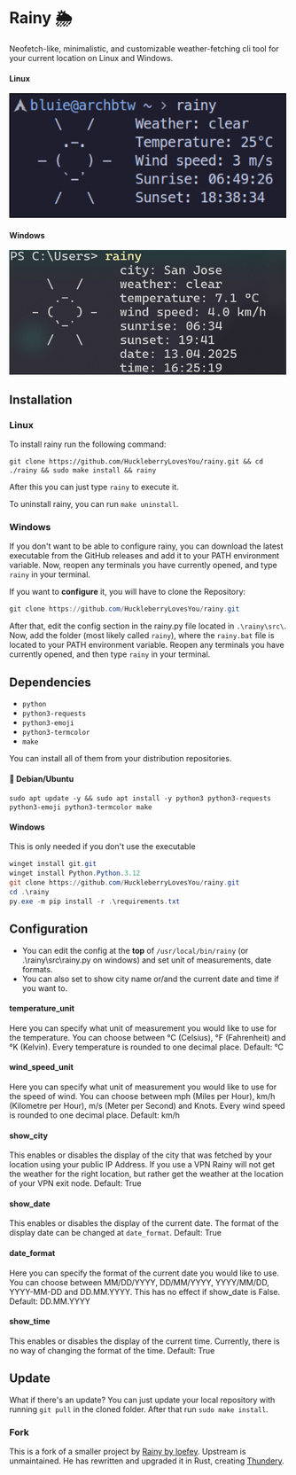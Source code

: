 # Rainy 🌦️

Neofetch-like, minimalistic, and customizable weather-fetching cli tool for your current location on Linux and Windows.

#### Linux

<img src="assets/preview_linux.png">

#### Windows

<img src="assets/preview_windows.png">

## Installation

### Linux

To install rainy run the following command:

```commandline
git clone https://github.com/HuckleberryLovesYou/rainy.git && cd ./rainy && sudo make install && rainy
```

After this you can just type `rainy` to execute it.

To uninstall rainy, you can run `make uninstall`.

### Windows

If you don't want to be able to configure rainy, you can download the latest executable from the GitHub releases and add it to your PATH environment variable.
Now, reopen any terminals you have currently opened, and type `rainy` in your terminal.

If you want to **configure** it, you will have to clone the Repository:

```powershell
git clone https://github.com/HuckleberryLovesYou/rainy.git
```

After that, edit the config section in the rainy.py file located in `.\rainy\src\`.
Now, add the folder (most likely called `rainy`), where the `rainy.bat` file is located to your PATH environment variable.
Reopen any terminals you have currently opened, and then type `rainy` in your terminal.

## Dependencies

* `python`
* `python3-requests`
* `python3-emoji`
* `python3-termcolor`
* `make`

You can install all of them from your distribution repositories.

#### 🐧 Debian/Ubuntu

```commandline
sudo apt update -y && sudo apt install -y python3 python3-requests python3-emoji python3-termcolor make
```

#### Windows

This is only needed if you don't use the executable

```powershell
winget install git.git
winget install Python.Python.3.12
git clone https://github.com/HuckleberryLovesYou/rainy.git
cd .\rainy
py.exe -m pip install -r .\requirements.txt
```

## Configuration

* You can edit the config at the **top** of `/usr/local/bin/rainy` (or .\rainy\src\rainy.py on windows) and set unit of measurements, date formats.
* You can also set to show city name or/and the current date and time if you want to.

#### temperature_unit

Here you can specify what unit of measurement you would like to use for the temperature.
You can choose between °C (Celsius), °F (Fahrenheit) and °K (Kelvin).
Every temperature is rounded to one decimal place.
Default: °C

#### wind_speed_unit

Here you can specify what unit of measurement you would like to use for the speed of wind.
You can choose between mph (Miles per Hour), km/h (Kilometre per Hour), m/s (Meter per Second) and Knots.
Every wind speed is rounded to one decimal place.
Default: km/h

#### show_city

This enables or disables the display of the city that was fetched by your location using your public IP Address.
If you use a VPN Rainy will not get the weather for the right location, but rather get the weather at the location of your VPN exit node.
Default: True

#### show_date

This enables or disables the display of the current date.
The format of the display date can be changed at `date_format`.
Default: True

#### date_format

Here you can specify the format of the current date you would like to use.
You can choose between MM/DD/YYYY, DD/MM/YYYY, YYYY/MM/DD, YYYY-MM-DD and DD.MM.YYYY.
This has no effect if show_date is False.
Default: DD.MM.YYYY

#### show_time

This enables or disables the display of the current time.
Currently, there is no way of changing the format of the time.
Default: True

## Update

What if there's an update?
You can just update your local repository with running `git pull` in the cloned folder. After that run `sudo make install`.

### Fork

This is a fork of a smaller project by [Rainy by loefey](https://github.com/loefey/rainy).
Upstream is unmaintained. He has rewritten and upgraded it in Rust, creating [Thundery](https://github.com/loefey/thundery).
